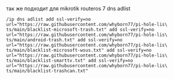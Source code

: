 так же подходит для mikrotik routeros 7 dns adlist

`
/ip dns adlist
add ssl-verify=no url="https://raw.githubusercontent.com/whyborn77/pi-hole-lis\
    ts/main/blacklist-microsoft-trash.txt"
add ssl-verify=no url="https://raw.githubusercontent.com/whyborn77/pi-hole-lis\
    ts/main/android-trash.txt"
add ssl-verify=no url="https://raw.githubusercontent.com/whyborn77/pi-hole-lis\
    ts/main/blacklist-microsoft-wsus.txt"
add ssl-verify=no url="https://raw.githubusercontent.com/whyborn77/pi-hole-lis\
    ts/main/blacklist-smarttv.txt"
add ssl-verify=no url="https://raw.githubusercontent.com/whyborn77/pi-hole-lis\
    ts/main/blacklist-trashcan.txt"
    `
